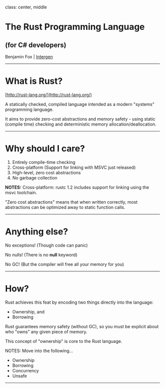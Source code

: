 class: center, middle

# The Rust Programming Language
## (for C# developers)

Benjamin Fox | [Intergen](http://teamintergen.com/)

---

# What is Rust?

[http://rust-lang.org/](http://rust-lang.org/)

A statically checked, compiled language intended as a modern
"systems" programming language.

It aims to provide zero-cost abstractions and memory safety -
using static (compile time) checking and deterministic memory
allocation/deallocation.

---

# Why should I care?

1. Entirely compile-time checking
2. Cross-platform (Support for linking with MSVC just released)
3. High-level, zero cost abstractions
4. No garbage collection

**NOTES:**
Cross-platform: rustc 1.2 includes support for linking using the 
msvc toolchain.

"Zero cost abstractions" means that when written correctly, most
abstractions can be optimized away to static function calls.

---

# Anything else?

No exceptions! (Though code can panic)

No nulls! (There is no **null** keyword)

No GC! (But the compiler will free all your memory for you)

---

# How?

Rust achieves this feat by encoding two things directly into the
language:

- Ownership, and
- Borrowing



Rust guarantees memory safety (without GC), so you must be explicit
about who "owns" any given piece of memory.

This concept of "ownership" is core to the Rust language.

NOTES:
Move into the following...

- Ownership
- Borrowing
- Concurrency
- Unsafe

---
